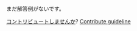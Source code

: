 
まだ解答例がないです。

[コントリビュートしませんか](https://github.com/BFEdev/BFE.dev-solutions/blob/main/problem/implement-bubble-sort_ja.md)?  [Contribute guideline](https://github.com/BFEdev/BFE.dev-solutions#how-to-contribute)
